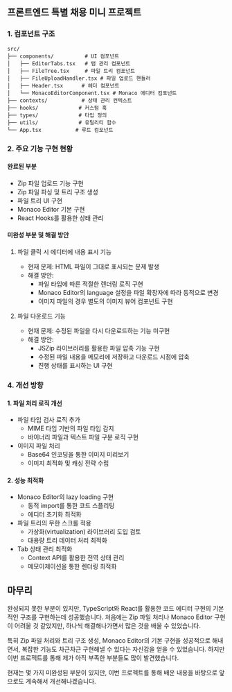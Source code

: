 ## 프론트엔드 특별 채용 미니 프로젝트

### 1. 컴포넌트 구조

```
src/
├── components/          # UI 컴포넌트
│   ├── EditorTabs.tsx   # 탭 관리 컴포넌트
│   ├── FileTree.tsx     # 파일 트리 컴포넌트
│   ├── FileUploadHandler.tsx # 파일 업로드 핸들러
│   ├── Header.tsx      # 헤더 컴포넌트
│   └── MonacoEditorComponent.tsx # Monaco 에디터 컴포넌트
├── contexts/           # 상태 관리 컨텍스트
├── hooks/             # 커스텀 훅
├── types/             # 타입 정의
├── utils/             # 유틸리티 함수
└── App.tsx           # 루트 컴포넌트
```

### 2. 주요 기능 구현 현황

#### 완료된 부분

- Zip 파일 업로드 기능 구현
- Zip 파일 파싱 및 트리 구조 생성
- 파일 트리 UI 구현
- Monaco Editor 기본 구현
- React Hooks를 활용한 상태 관리

#### 미완성 부분 및 해결 방안

1. 파일 클릭 시 에디터에 내용 표시 기능

   - 현재 문제: HTML 파일이 그대로 표시되는 문제 발생
   - 해결 방안:
     - 파일 타입에 따른 적절한 렌더링 로직 구현
     - Monaco Editor의 language 설정을 파일 확장자에 따라 동적으로 변경
     - 이미지 파일의 경우 별도의 이미지 뷰어 컴포넌트 구현

2. 파일 다운로드 기능
   - 현재 문제: 수정된 파일을 다시 다운로드하는 기능 미구현
   - 해결 방안:
     - JSZip 라이브러리를 활용한 파일 압축 기능 구현
     - 수정된 파일 내용을 메모리에 저장하고 다운로드 시점에 압축
     - 진행 상태를 표시하는 UI 구현

### 4. 개선 방향

#### 1. 파일 처리 로직 개선

- 파일 타입 검사 로직 추가
  - MIME 타입 기반의 파일 타입 감지
  - 바이너리 파일과 텍스트 파일 구분 로직 구현
- 이미지 파일 처리
  - Base64 인코딩을 통한 이미지 미리보기
  - 이미지 최적화 및 캐싱 전략 수립

#### 2. 성능 최적화

- Monaco Editor의 lazy loading 구현
  - 동적 import를 통한 코드 스플리팅
  - 에디터 초기화 최적화
- 파일 트리의 무한 스크롤 적용
  - 가상화(virtualization) 라이브러리 도입 검토
  - 대용량 트리 데이터 처리 최적화
- Tab 상태 관리 최적화
  - Context API를 활용한 전역 상태 관리
  - 메모이제이션을 통한 렌더링 최적화

## 마무리

완성되지 못한 부분이 있지만, TypeScript와 React를 활용한 코드 에디터 구현의 기본적인 구조를 구현하는데 성공했습니다. 처음에는 Zip 파일 처리나 Monaco Editor 구현이 어려울 것 같았지만, 하나씩 해결해나가면서 많은 것을 배울 수 있었습니다.

특히 Zip 파일 처리와 트리 구조 생성, Monaco Editor의 기본 구현을 성공적으로 해내면서, 복잡한 기능도 차근차근 구현해낼 수 있다는 자신감을 얻을 수 있었습니다. 하지만 이번 프로젝트를 통해 제가 아직 부족한 부분들도 많이 발견했습니다.

현재는 몇 가지 미완성된 부분이 있지만, 이번 프로젝트를 통해 배운 내용을 바탕으로 앞으로도 계속해서 개선해나겠습니다.

